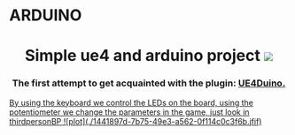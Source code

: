 # ARDUINO
<h1 align="center"> Simple ue4 and arduino project
<img src="https://github.com/blackcater/blackcater/raw/main/images/Hi.gif" height="32"/></h1>
<h3 align="center">The first attempt to get acquainted with the plugin: <a href="https://github.com/RVillani/UE4Duino" target="_blank"> UE4Duino.</h3>
By using the keyboard we control the LEDs on the board, using the potentiometer we change the parameters in the game, just look in thirdpersonBP
![plot](./1441897d-7b75-49e3-a562-0f114c0c3f6b.jfif)
